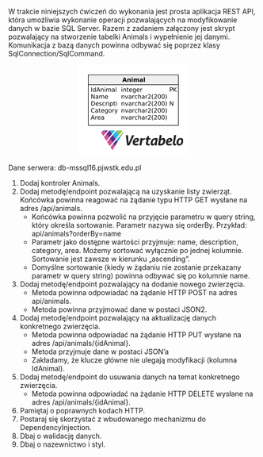 W trakcie niniejszych ćwiczeń do wykonania jest prosta aplikacja REST API, która umożliwia wykonanie operacji
pozwalających na modyfikowanie danych w bazie SQL Server. Razem z zadaniem załączony jest skrypt pozwalający na
stworzenie tabelki Animals i wypełnienie jej danymi. Komunikacja z bazą danych powinna odbywać się poprzez klasy
SqlConnection/SqlCommand.

<p align="center">
  <img src="/images/animal_table.png"/>
</p>

Dane serwera: db-mssql16.pjwstk.edu.pl

1. Dodaj kontroler Animals.
2. Dodaj metodę/endpoint pozwalającą na uzyskanie listy zwierząt.
   Końcówka powinna reagować na żądanie typu HTTP GET wysłane na
   adres /api/animals.
    - Końcówka powinna pozwolić na przyjęcie parametru w query string,
      który określa sortowanie. Parametr nazywa się orderBy. Przykład:
      api/animals?orderBy=name
    - Parametr jako dostępne wartości przyjmuje: name, description,
      category, area. Możemy sortować wyłącznie po jednej kolumnie.
      Sortowanie jest zawsze w kierunku „ascending”.
    - Domyślne sortowanie (kiedy w żądaniu nie zostanie przekazany
      parametr w query string) powinna odbywać się po kolumnie name.
3. Dodaj metodę/endpoint pozwalający na dodanie nowego zwierzęcia.
    - Metoda powinna odpowiadać na żądanie HTTP POST na adres
      api/animals.
    - Metoda powinna przyjmować dane w postaci JSON2.
4. Dodaj metodę/endpoint pozwalający na aktualizację danych konkretnego
   zwierzęcia.
    - Metoda powinna odpowiadać na żądanie HTTP PUT wysłane na
      adres /api/animals/{idAnimal}.
    - Metoda przyjmuje dane w postaci JSON’a
    - Zakładamy, że klucze główne nie ulegają modyfikacji (kolumna
      IdAnimal).
5. Dodaj metodę/endpoint do usuwania danych na temat konkretnego
   zwierzęcia.
    - Metoda powinna odpowiadać na żądanie HTTP DELETE wysłane
      na adres /api/animals/{idAnimal}.
6. Pamiętaj o poprawnych kodach HTTP.
7. Postaraj się skorzystać z wbudowanego mechanizmu do
   DependencyInjection.
8. Dbaj o walidację danych.
9. Dbaj o nazewnictwo i styl.

